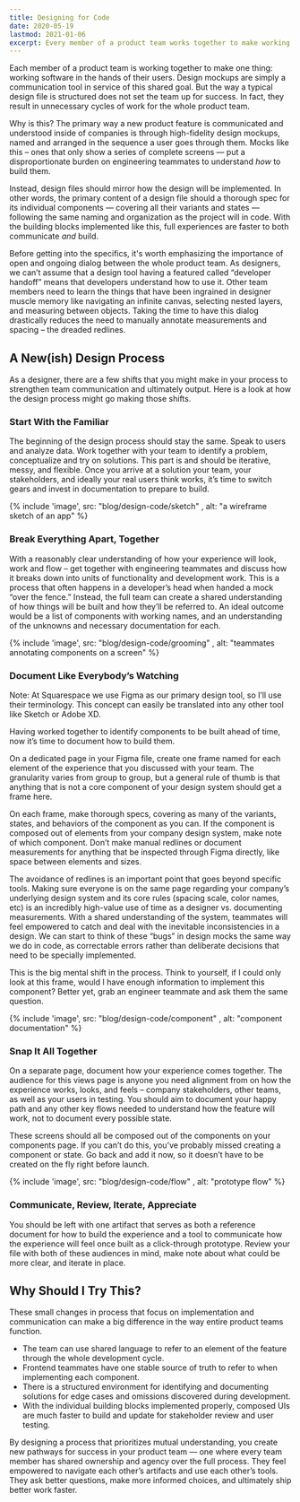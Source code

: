 ```yaml
---
title: Designing for Code
date: 2020-05-19
lastmod: 2021-01-06
excerpt: Every member of a product team works together to make working software in the hands of users. But typical design files cause unnecessary friction for the whole team.
---
```


Each member of a product team is working together to make one thing: working software in the hands of their users. Design mockups are simply a communication tool in service of this shared goal. But the way a typical design file is structured does not set the team up for success. In fact, they result in unnecessary cycles of work for the whole product team.

Why is this? The primary way a new product feature is communicated and understood inside of companies is through high-fidelity design mockups, named and arranged in the sequence a user goes through them. Mocks like this – ones that only show a series of complete screens — put a disproportionate burden on engineering teammates to understand _how_ to build them.

Instead, design files should mirror how the design will be implemented. In other words, the primary content of a design file should a thorough spec for its individual components — covering all their variants and states — following the same naming and organization as the project will in code. With the building blocks implemented like this, full experiences are faster to both communicate _and_ build.

Before getting into the specifics, it's worth emphasizing the importance of open and ongoing dialog between the whole product team. As designers, we can’t assume that a design tool having a featured called “developer handoff” means that developers understand how to use it. Other team members need to learn the things that have been ingrained in designer muscle memory like navigating an infinite canvas, selecting nested layers, and measuring between objects. Taking the time to have this dialog drastically reduces the need to manually annotate measurements and spacing – the dreaded redlines.

## A New(ish) Design Process

As a designer, there are a few shifts that you might make in your process to strengthen team communication and ultimately output. Here is a look at how the design process might go making those shifts.

### Start With the Familiar

The beginning of the design process should stay the same. Speak to users and analyze data. Work together with your team to identify a problem, conceptualize and try on solutions. This part is and should be iterative, messy, and flexible. Once you arrive at a solution your team, your stakeholders, and ideally your real users think works, it’s time to switch gears and invest in documentation to prepare to build.

{% include 'image',  src: "blog/design-code/sketch" , alt: "a wireframe sketch of an app" %}

### Break Everything Apart, Together

With a reasonably clear understanding of how your experience will look, work and flow – get together with engineering teammates and discuss how it breaks down into units of functionality and development work. This is a process that often happens in a developer’s head when handed a mock “over the fence.” Instead, the full team can create a shared understanding of how things will be built and how they’ll be referred to. An ideal outcome would be a list of components with working names, and an understanding of the unknowns and necessary documentation for each.

{% include 'image',  src: "blog/design-code/grooming" , alt: "teammates annotating components on a screen" %}

### Document Like Everybody’s Watching

Note: At Squarespace we use Figma as our primary design tool, so I’ll use their terminology. This concept can easily be translated into any other tool like Sketch or Adobe XD.

Having worked together to identify components to be built ahead of time, now it’s time to document how to build them.

On a dedicated page in your Figma file, create one frame named for each element of the experience that you discussed with your team. The granularity varies from group to group, but a general rule of thumb is that anything that is not a core component of your design system should get a frame here.

On each frame, make thorough specs, covering as many of the variants, states, and behaviors of the component as you can. If the component is composed out of elements from your company design system, make note of which component. Don’t make manual redlines or document measurements for anything that be inspected through Figma directly, like space between elements and sizes.

The avoidance of redlines is an important point that goes beyond specific tools. Making sure everyone is on the same page regarding your company’s underlying design system and its core rules (spacing scale, color names, etc) is an incredibly high-value use of time as a designer vs. documenting measurements. With a shared understanding of the system, teammates will feel empowered to catch and deal with the inevitable inconsistencies in a design. We can start to think of these “bugs” in design mocks the same way we do in code, as correctable errors rather than deliberate decisions that need to be specially implemented.

This is the big mental shift in the process. Think to yourself, if I could only look at this frame, would I have enough information to implement this component? Better yet, grab an engineer teammate and ask them the same question.

{% include 'image',  src: "blog/design-code/component" , alt: "component documentation" %}

### Snap It All Together

On a separate page, document how your experience comes together. The audience for this views page is anyone you need alignment from on how the experience works, looks, and feels – company stakeholders, other teams, as well as your users in testing. You should aim to document your happy path and any other key flows needed to understand how the feature will work, not to document every possible state.

These screens should all be composed out of the components on your components page. If you can’t do this, you’ve probably missed creating a component or state. Go back and add it now, so it doesn’t have to be created on the fly right before launch.

{% include 'image',  src: "blog/design-code/flow" , alt: "prototype flow" %}

### Communicate, Review, Iterate, Appreciate

You should be left with one artifact that serves as both a reference document for how to build the experience and a tool to communicate how the experience will feel once built as a click-through prototype. Review your file with both of these audiences in mind, make note about what could be more clear, and iterate in place.

## Why Should I Try This?

These small changes in process that focus on implementation and communication can make a big difference in the way entire product teams function.

- The team can use shared language to refer to an element of the feature through the whole development cycle.
- Frontend teammates have one stable source of truth to refer to when implementing each component.
- There is a structured environment for identifying and documenting solutions for edge cases and omissions discovered during development.
- With the individual building blocks implemented properly, composed UIs are much faster to build and update for stakeholder review and user testing.

By designing a process that prioritizes mutual understanding, you create new pathways for success in your product team — one where every team member has shared ownership and agency over the full process. They feel empowered to navigate each other’s artifacts and use each other’s tools. They ask better questions, make more informed choices, and ultimately ship better work faster.
